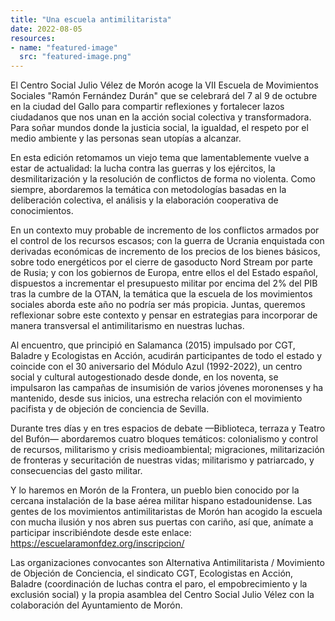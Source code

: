 ```yaml
---
title: "Una escuela antimilitarista"
date: 2022-08-05
resources:
- name: "featured-image"
  src: "featured-image.png"
---
```


<!-- LTeX: language=es -->

El Centro Social Julio Vélez de Morón acoge la VII Escuela de Movimientos Sociales "Ramón Fernández Durán" que se celebrará del 7 al 9 de octubre en la ciudad del Gallo para compartir reflexiones y fortalecer lazos ciudadanos que nos unan en la acción social colectiva y transformadora. Para soñar mundos donde la justicia social, la igualdad, el respeto por el medio ambiente y las personas sean utopías a alcanzar.

En esta edición retomamos un viejo tema que lamentablemente vuelve a estar de actualidad: la lucha contra las guerras y los ejércitos, la desmilitarización y la resolución de conflictos de forma no violenta. Como siempre, abordaremos la temática con metodologías basadas en la deliberación colectiva, el análisis y la elaboración cooperativa de conocimientos.

En un contexto muy probable de incremento de los conflictos armados por el control de los recursos escasos; con la guerra de Ucrania enquistada con derivadas económicas de incremento de los precios de los bienes básicos, sobre todo energéticos por el cierre de gasoducto Nord Stream por parte de Rusia; y con los gobiernos de Europa, entre ellos el del Estado español, dispuestos a incrementar el presupuesto militar por encima del 2% del PIB tras la cumbre de la OTAN, la temática que la escuela de los movimientos sociales aborda este año no podría ser más propicia. Juntas, queremos reflexionar sobre este contexto y pensar en estrategias para incorporar de manera transversal el antimilitarismo en nuestras luchas.

Al encuentro, que principió en Salamanca (2015) impulsado por CGT, Baladre y Ecologistas en Acción, acudirán participantes de todo el estado y coincide con el 30 aniversario del Módulo Azul (1992-2022), un centro social y cultural autogestionado desde donde, en los noventa, se impulsaron las campañas de insumisión de varios jóvenes moronenses y ha mantenido, desde sus inicios, una estrecha relación con el movimiento pacifista y de objeción de conciencia de Sevilla. 

Durante tres días y en tres espacios de debate —Biblioteca, terraza y Teatro del Bufón— abordaremos cuatro bloques temáticos: colonialismo y control de recursos, militarismo y crisis medioambiental; migraciones, militarización de fronteras y securitación de nuestras vidas; militarismo y patriarcado, y consecuencias del gasto militar.

Y lo haremos en Morón de la Frontera, un pueblo bien conocido por la cercana instalación de la base aérea militar hispano estadounidense. Las gentes de los movimientos antimilitaristas de Morón han acogido la escuela con mucha ilusión y nos abren sus puertas con cariño, así que, anímate a participar inscribiéndote desde este enlace:
https://escuelaramonfdez.org/inscripcion/

Las organizaciones convocantes son Alternativa Antimilitarista / Movimiento de Objeción de Conciencia, el sindicato CGT, Ecologistas en Acción, Baladre (coordinación de luchas contra el paro, el empobrecimiento y la exclusión social) y la propia asamblea del Centro Social Julio Vélez con la colaboración del Ayuntamiento de Morón.